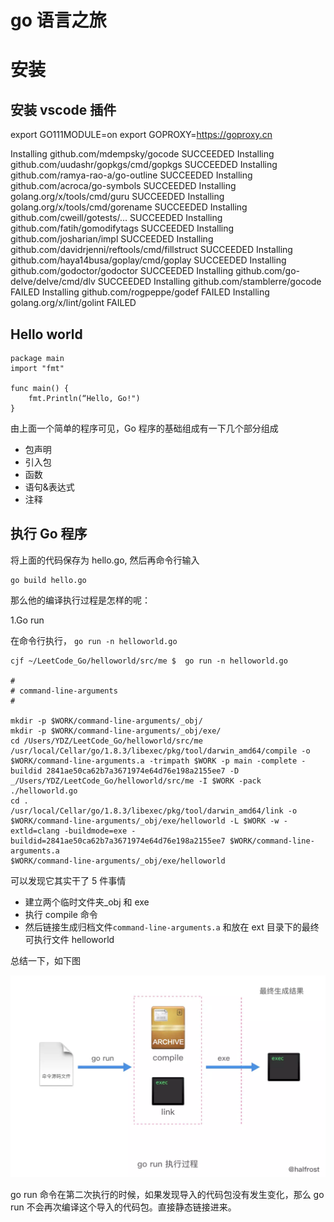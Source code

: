 # go 语言之旅

# 安装

## 安装 vscode 插件

export GO111MODULE=on
export GOPROXY=https://goproxy.cn

Installing github.com/mdempsky/gocode SUCCEEDED
Installing github.com/uudashr/gopkgs/cmd/gopkgs SUCCEEDED
Installing github.com/ramya-rao-a/go-outline SUCCEEDED
Installing github.com/acroca/go-symbols SUCCEEDED
Installing golang.org/x/tools/cmd/guru SUCCEEDED
Installing golang.org/x/tools/cmd/gorename SUCCEEDED
Installing github.com/cweill/gotests/... SUCCEEDED
Installing github.com/fatih/gomodifytags SUCCEEDED
Installing github.com/josharian/impl SUCCEEDED
Installing github.com/davidrjenni/reftools/cmd/fillstruct SUCCEEDED
Installing github.com/haya14busa/goplay/cmd/goplay SUCCEEDED
Installing github.com/godoctor/godoctor SUCCEEDED
Installing github.com/go-delve/delve/cmd/dlv SUCCEEDED
Installing github.com/stamblerre/gocode FAILED
Installing github.com/rogpeppe/godef FAILED
Installing golang.org/x/lint/golint FAILED

## Hello world

```text
package main
import "fmt"

func main() {
    fmt.Println(“Hello, Go!")
}
```

由上面一个简单的程序可见，Go 程序的基础组成有一下几个部分组成

- 包声明
- 引入包
- 函数
- 语句&表达式
- 注释

## 执行 Go 程序

将上面的代码保存为 hello.go, 然后再命令行输入

```text
go build hello.go
```

那么他的编译执行过程是怎样的呢：

1.Go run

在命令行执行， `go run -n helloworld.go`

```text
cjf ~/LeetCode_Go/helloworld/src/me $  go run -n helloworld.go

#
# command-line-arguments
#

mkdir -p $WORK/command-line-arguments/_obj/
mkdir -p $WORK/command-line-arguments/_obj/exe/
cd /Users/YDZ/LeetCode_Go/helloworld/src/me
/usr/local/Cellar/go/1.8.3/libexec/pkg/tool/darwin_amd64/compile -o $WORK/command-line-arguments.a -trimpath $WORK -p main -complete -buildid 2841ae50ca62b7a3671974e64d76e198a2155ee7 -D _/Users/YDZ/LeetCode_Go/helloworld/src/me -I $WORK -pack ./helloworld.go
cd .
/usr/local/Cellar/go/1.8.3/libexec/pkg/tool/darwin_amd64/link -o $WORK/command-line-arguments/_obj/exe/helloworld -L $WORK -w -extld=clang -buildmode=exe -buildid=2841ae50ca62b7a3671974e64d76e198a2155ee7 $WORK/command-line-arguments.a
$WORK/command-line-arguments/_obj/exe/helloworld
```

可以发现它其实干了 5 件事情

- 建立两个临时文件夹\_obj 和 exe
- 执行 compile 命令
- 然后链接生成归档文件`command-line-arguments.a` 和放在 ext 目录下的最终可执行文件 helloworld

总结一下，如下图

![](.gitbook/assets/image.png)

go run 命令在第二次执行的时候，如果发现导入的代码包没有发生变化，那么 go run 不会再次编译这个导入的代码包。直接静态链接进来。
